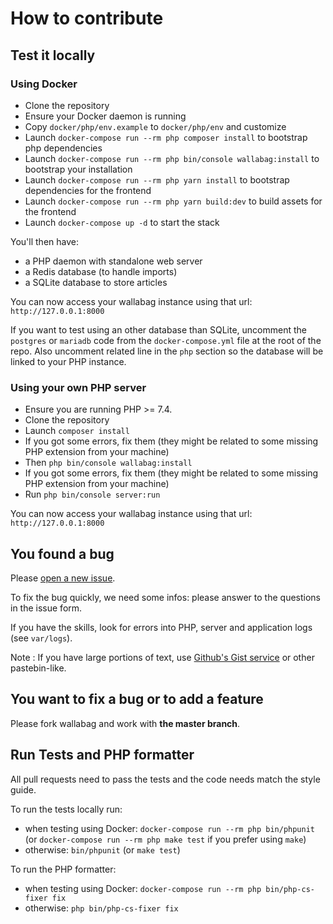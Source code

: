 # How to contribute

## Test it locally

### Using Docker

- Clone the repository
- Ensure your Docker daemon is running
- Copy `docker/php/env.example` to `docker/php/env` and customize
- Launch `docker-compose run --rm php composer install` to bootstrap php dependencies
- Launch `docker-compose run --rm php bin/console wallabag:install` to bootstrap your installation
- Launch `docker-compose run --rm php yarn install` to bootstrap dependencies for the frontend
- Launch `docker-compose run --rm php yarn build:dev` to build assets for the frontend
- Launch `docker-compose up -d` to start the stack

You'll then have:
- a PHP daemon with standalone web server
- a Redis database (to handle imports)
- a SQLite database to store articles

You can now access your wallabag instance using that url: `http://127.0.0.1:8000`

If you want to test using an other database than SQLite, uncomment the `postgres` or `mariadb` code from the `docker-compose.yml` file at the root of the repo. Also uncomment related line in the `php` section so the database will be linked to your PHP instance.

### Using your own PHP server

- Ensure you are running PHP >= 7.4.
- Clone the repository
- Launch `composer install`
- If you got some errors, fix them (they might be related to some missing PHP extension from your machine)
- Then `php bin/console wallabag:install`
- If you got some errors, fix them (they might be related to some missing PHP extension from your machine)
- Run `php bin/console server:run`

You can now access your wallabag instance using that url: `http://127.0.0.1:8000`

## You found a bug
Please [open a new issue](https://github.com/wallabag/wallabag/issues/new).

To fix the bug quickly, we need some infos: please answer to the questions in the issue form.

If you have the skills, look for errors into PHP, server and application logs (see `var/logs`).

Note : If you have large portions of text, use [Github's Gist service](https://gist.github.com/) or other pastebin-like.

## You want to fix a bug or to add a feature
Please fork wallabag and work with **the master branch**.

## Run Tests and PHP formatter

All pull requests need to pass the tests and the code needs match the style guide.

To run the tests locally run:

- when testing using Docker: `docker-compose run --rm php bin/phpunit` (or `docker-compose run --rm php make test` if you
  prefer using `make`)
- otherwise: `bin/phpunit` (or `make test`)

To run the PHP formatter:

- when testing using Docker: `docker-compose run --rm php bin/php-cs-fixer fix`
- otherwise: `php bin/php-cs-fixer fix`
